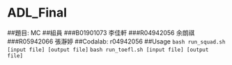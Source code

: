 # ADL_Final

##題目: MC
##組員
###B01901073 李佳軒
###R04942056 余朗祺
###R05942066 張瀞婷
##Codalab: r04942056
##Usage
`bash run_squad.sh [input file] [output file]`
`bash run_toefl.sh [input file] [output file]`
